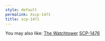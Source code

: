 ```yaml
---
style: default
permalink: Xscp-1471
title: scp-1471
---
```

You may also like:
[The Watchtower](http://scp-wiki.net/the-watchtower)
[SCP-1476](http://scp-wiki.net/scp-1476)